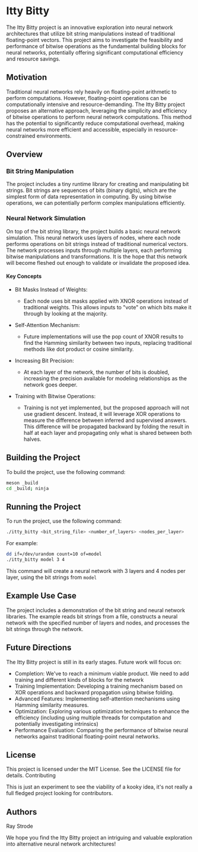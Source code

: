 # Itty Bitty

The Itty Bitty project is an innovative exploration into neural network architectures that utilize bit string manipulations instead of traditional floating-point vectors. This project aims to investigate the feasibility and performance of bitwise operations as the fundamental building blocks for neural networks, potentially offering significant computational efficiency and resource savings.

##  Motivation

Traditional neural networks rely heavily on floating-point arithmetic to perform computations. However, floating-point operations can be computationally intensive and resource-demanding. The Itty Bitty project proposes an alternative approach, leveraging the simplicity and efficiency of bitwise operations to perform neural network computations. This method has the potential to significantly reduce computational overhead, making neural networks more efficient and accessible, especially in resource-constrained environments.

##  Overview
###   Bit String Manipulation

The project includes a tiny runtime library for creating and manipulating bit strings. Bit strings are sequences of bits (binary digits), which are the simplest form of data representation in computing. By using bitwise operations, we can potentially perform complex manipulations efficiently.

###   Neural Network Simulation

On top of the bit string library, the project builds a basic neural network simulation. This neural network uses layers of nodes, where each node performs operations on bit strings instead of traditional numerical vectors. The network processes inputs through multiple layers, each performing bitwise manipulations and transformations. It is the hope that this network will become fleshed out enough to validate or invalidate the proposed idea.

####    Key Concepts

  - Bit Masks Instead of Weights:
    - Each node uses bit masks applied with XNOR operations instead of traditional weights. This allows inputs to "vote" on which bits make it through by looking at the majority.

  - Self-Attention Mechanism:
    - Future implementations will use the pop count of XNOR results to find the Hamming similarity between two inputs, replacing traditional methods like dot product or cosine similarity.

  - Increasing Bit Precision:
    - At each layer of the network, the number of bits is doubled, increasing the precision available for modeling relationships as the network goes deeper.

  - Training with Bitwise Operations:
    - Training is not yet implemented, but the proposed approach will not use gradient descent. Instead, it will leverage XOR operations to measure the difference between inferred and supervised answers. This difference will be propagated backward by folding the result in half at each layer and propagating only what is shared between both halves.

## Building the Project

To build the project, use the following command:

```sh
meson _build
cd _build; ninja
```

## Running the Project

To run the project, use the following command:

```sh
./itty_bitty <bit_string_file> <number_of_layers> <nodes_per_layer>
```

For example:

```sh
dd if=/dev/urandom count=10 of=model
./itty_bitty model 3 4
```

This command will create a neural network with 3 layers and 4 nodes per layer, using the bit strings from `model`

## Example Use Case

The project includes a demonstration of the bit string and neural network libraries. The example reads bit strings from a file, constructs a neural network with the specified number of layers and nodes, and processes the bit strings through the network.

## Future Directions

The Itty Bitty project is still in its early stages. Future work will focus on:

- Completion: We've to reach a minimum viable product. We need to add training and different kinds of blocks for the network
 - Training Implementation: Developing a training mechanism based on XOR operations and backward propagation using bitwise folding.
 - Advanced Features: Implementing self-attention mechanisms using Hamming similarity measures.
- Optimization: Exploring various optimization techniques to enhance the efficiency (including using multiple threads for computation and potentially investigating intrinsics)
- Performance Evaluation: Comparing the performance of bitwise neural networks against traditional floating-point neural networks.

## License

This project is licensed under the MIT License. See the LICENSE file for details.
Contributing

This is just an experiment to see the viability of a kooky idea, it's not really a full fledged project looking for contributors.

## Authors

Ray Strode

We hope you find the Itty Bitty project an intriguing and valuable exploration into alternative neural network architectures!
